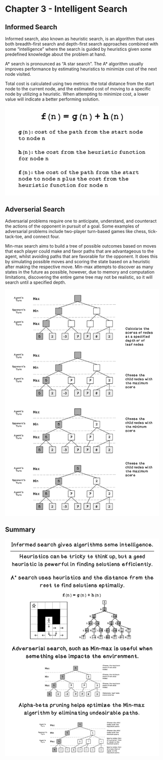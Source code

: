 # Chapter 3 - Intelligent Search
## Informed Search
Informed search, also known as heuristic search, is an algorithm that uses both breadth-first search and depth-first search approaches combined with some “intelligence” where the search is guided by heuristics given some predefined knowledge about the problem at hand. 

A* search is pronounced as “A star search”. The A* algorithm usually improves performance by estimating heuristics to minimize cost of the next node visited. 

Total cost is calculated using two metrics: the total distance from the start node to the current node, and the estimated cost of moving to a specific node by utilizing a heuristic. When attempting to minimize cost, a lower value will indicate a better performing solution.

![A Star Function](readme_assets/A-Star_Function.png)

## Adverserial Search
Adversarial problems require one to anticipate, understand, and counteract the actions of the opponent in pursuit of a goal. Some examples of adversarial problems include two-player turn-based games like chess, tick-tack-toe, and connect four.

Min-max search aims to build a tree of possible outcomes based on moves that each player could make and favor paths that are advantageous to the agent, whilst avoiding paths that are favorable for the opponent. It does this by simulating possible moves and scoring the state based on a heuristic after making the respective move. Min-max attempts to discover as many states in the future as possible, however, due to memory and computation limitations, discovering the entire game tree may not be realistic, so it will search until a specified depth. 

![Min-max Search](readme_assets/Min_max-Simple-full.png)

## Summary
![Chapter 3 Summary](readme_assets/Ch3-Summary.png) 
